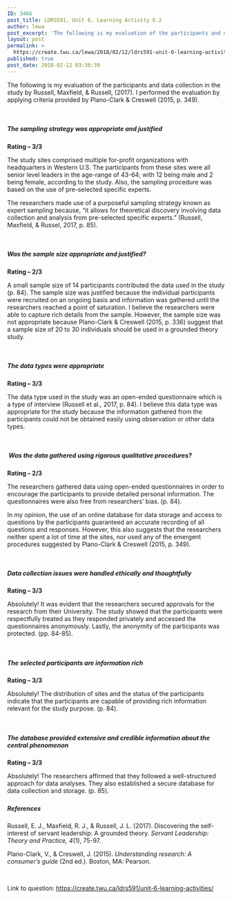 ```yaml
---
ID: 3466
post_title: LDRS591, Unit 6, Learning Activity 6.2
author: lewa
post_excerpt: 'The following is my evaluation of the participants and data collection in the study by Russell, Maxfield, &amp; Russell, (2017). I performed the evaluation by applying criteria provided by Plano-Clark &amp; Creswell (2015, p. 349). &nbsp; The sampling strategy was appropriate and justified Rating &ndash; 3/3 The study sites comprised multiple for-profit organizations with headquarters [&hellip;]'
layout: post
permalink: >
  https://create.twu.ca/lewa/2018/02/12/ldrs591-unit-6-learning-activity-6-2/
published: true
post_date: 2018-02-12 03:30:39
---
```

The following is my evaluation of the participants and data collection in the study by Russell, Maxfield, &amp; Russell, (2017). I performed the evaluation by applying criteria provided by Plano-Clark &amp; Creswell (2015, p. 349).

&nbsp;

<h5><strong>The sampling strategy was appropriate and justified </strong></h5>

<strong>Rating – 3/3</strong>

The study sites comprised multiple for-profit organizations with headquarters in Western U.S. The participants from these sites were all senior level leaders in the age-range of 43-64; with 12 being male and 2 being female, according to the study. Also, the sampling procedure was based on the use of pre-selected specific experts.

The researchers made use of a purposeful sampling strategy known as expert sampling because, “it allows for theoretical discovery involving data collection and analysis from pre-selected specific experts.” (Russell, Maxfield, &amp; Russel, 2017, p. 85).

&nbsp;

<h5><strong>Was the sample size appropriate and justified? </strong></h5>

<strong>Rating – 2/3</strong>

A small sample size of 14 participants contributed the data used in the study (p. 84). The sample size was justified because the individual participants were recruited on an ongoing basis and information was gathered until the researchers reached a point of saturation. I believe the researchers were able to capture rich details from the sample. However, the sample size was not appropriate because Plano-Clark &amp; Creswell (2015, p. 336) suggest that a sample size of 20 to 30 individuals should be used in a grounded theory study.

&nbsp;

<h5><strong>The data types were appropriate</strong></h5>

<strong>Rating – 3/3</strong>

The data type used in the study was an open-ended questionnaire which is a type of interview (Russell et al., 2017, p. 84). I believe this data type was appropriate for the study because the information gathered from the participants could not be obtained easily using observation or other data types.

<strong> </strong>

<h5><strong> </strong><strong>Was the data gathered using rigorous qualitative procedures?</strong></h5>

<strong>Rating – 2/3</strong>

The researchers gathered data using open-ended questionnaires in order to encourage the participants to provide detailed personal information. The questionnaires were also free from researchers’ bias. (p. 84).

In my opinion, the use of an online database for data storage and access to questions by the participants guaranteed an accurate recording of all questions and responses. However, this also suggests that the researchers neither spent a lot of time at the sites, nor used any of the emergent procedures suggested by Plano-Clark &amp; Creswell (2015, p. 349).

&nbsp;

<h5><strong>Data collection issues were handled ethically and thoughtfully</strong></h5>

<strong>Rating – 3/3</strong>

Absolutely! It was evident that the researchers secured approvals for the research from their University. The study showed that the participants were respectfully treated as they responded privately and accessed the questionnaires anonymously. Lastly, the anonymity of the participants was protected. (pp. 84-85).

&nbsp;

<h5><strong>The selected participants are information rich</strong></h5>

<strong>Rating – 3/3</strong>

Absolutely! The distribution of sites and the status of the participants indicate that the participants are capable of providing rich information relevant for the study purpose. (p. 84).

&nbsp;

<h5><strong>The database provided extensive and credible information about the central phenomenon</strong></h5>

<strong>Rating – 3/3</strong>

Absolutely! The researchers affirmed that they followed a well-structured approach for data analyses. They also established a secure database for data collection and storage. (p. 85).

<h5></h5>

<h5><strong>References</strong></h5>

Russell, E. J., Maxfield, R. J., &amp; Russell, J. L. (2017). Discovering the self-interest of servant leadership: A grounded theory. <em>Servant Leadership: Theory and Practice, 4</em>(1), 75-97.

Plano-Clark, V., &amp; Creswell, J. (2015). <em>Understanding research: A consumer’s guide</em> (2nd ed.). Boston, MA: Pearson.

&nbsp;

Link to question: https://create.twu.ca/ldrs591/unit-6-learning-activities/